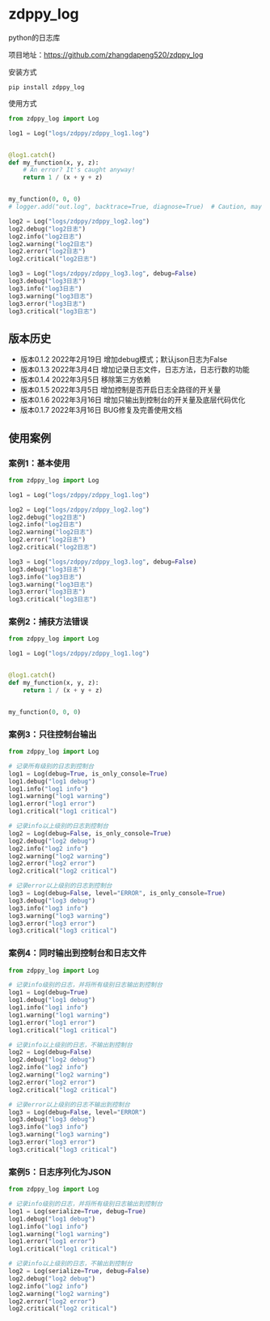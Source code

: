 # zdppy_log

python的日志库

项目地址：https://github.com/zhangdapeng520/zdppy_log

安装方式

```shell script
pip install zdppy_log
```

使用方式

```python
from zdppy_log import Log

log1 = Log("logs/zdppy/zdppy_log1.log")


@log1.catch()
def my_function(x, y, z):
    # An error? It's caught anyway!
    return 1 / (x + y + z)


my_function(0, 0, 0)
# logger.add("out.log", backtrace=True, diagnose=True)  # Caution, may leak sensitive data in prod

log2 = Log("logs/zdppy/zdppy_log2.log")
log2.debug("log2日志")
log2.info("log2日志")
log2.warning("log2日志")
log2.error("log2日志")
log2.critical("log2日志")

log3 = Log("logs/zdppy/zdppy_log3.log", debug=False)
log3.debug("log3日志")
log3.info("log3日志")
log3.warning("log3日志")
log3.error("log3日志")
log3.critical("log3日志")
```

## 版本历史

- 版本0.1.2 2022年2月19日 增加debug模式；默认json日志为False
- 版本0.1.3 2022年3月4日 增加记录日志文件，日志方法，日志行数的功能
- 版本0.1.4 2022年3月5日 移除第三方依赖
- 版本0.1.5 2022年3月5日 增加控制是否开启日志全路径的开关量
- 版本0.1.6 2022年3月16日 增加只输出到控制台的开关量及底层代码优化
- 版本0.1.7 2022年3月16日 BUG修复及完善使用文档

## 使用案例

### 案例1：基本使用

```python
from zdppy_log import Log

log1 = Log("logs/zdppy/zdppy_log1.log")

log2 = Log("logs/zdppy/zdppy_log2.log")
log2.debug("log2日志")
log2.info("log2日志")
log2.warning("log2日志")
log2.error("log2日志")
log2.critical("log2日志")

log3 = Log("logs/zdppy/zdppy_log3.log", debug=False)
log3.debug("log3日志")
log3.info("log3日志")
log3.warning("log3日志")
log3.error("log3日志")
log3.critical("log3日志")
```

### 案例2：捕获方法错误

```python
from zdppy_log import Log

log1 = Log("logs/zdppy/zdppy_log1.log")


@log1.catch()
def my_function(x, y, z):
    return 1 / (x + y + z)


my_function(0, 0, 0)
```

### 案例3：只往控制台输出

```python
from zdppy_log import Log

# 记录所有级别的日志到控制台
log1 = Log(debug=True, is_only_console=True)
log1.debug("log1 debug")
log1.info("log1 info")
log1.warning("log1 warning")
log1.error("log1 error")
log1.critical("log1 critical")

# 记录info以上级别的日志到控制台
log2 = Log(debug=False, is_only_console=True)
log2.debug("log2 debug")
log2.info("log2 info")
log2.warning("log2 warning")
log2.error("log2 error")
log2.critical("log2 critical")

# 记录error以上级别的日志到控制台
log3 = Log(debug=False, level="ERROR", is_only_console=True)
log3.debug("log3 debug")
log3.info("log3 info")
log3.warning("log3 warning")
log3.error("log3 error")
log3.critical("log3 critical")
```

### 案例4：同时输出到控制台和日志文件

```python
from zdppy_log import Log

# 记录info级别的日志，并将所有级别日志输出到控制台
log1 = Log(debug=True)
log1.debug("log1 debug")
log1.info("log1 info")
log1.warning("log1 warning")
log1.error("log1 error")
log1.critical("log1 critical")

# 记录info以上级别的日志，不输出到控制台
log2 = Log(debug=False)
log2.debug("log2 debug")
log2.info("log2 info")
log2.warning("log2 warning")
log2.error("log2 error")
log2.critical("log2 critical")

# 记录error以上级别的日志不输出到控制台
log3 = Log(debug=False, level="ERROR")
log3.debug("log3 debug")
log3.info("log3 info")
log3.warning("log3 warning")
log3.error("log3 error")
log3.critical("log3 critical")
```

### 案例5：日志序列化为JSON

```python
from zdppy_log import Log

# 记录info级别的日志，并将所有级别日志输出到控制台
log1 = Log(serialize=True, debug=True)
log1.debug("log1 debug")
log1.info("log1 info")
log1.warning("log1 warning")
log1.error("log1 error")
log1.critical("log1 critical")

# 记录info以上级别的日志，不输出到控制台
log2 = Log(serialize=True, debug=False)
log2.debug("log2 debug")
log2.info("log2 info")
log2.warning("log2 warning")
log2.error("log2 error")
log2.critical("log2 critical")
```